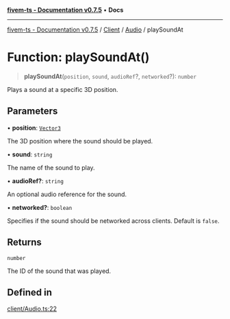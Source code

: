 [**fivem-ts - Documentation v0.7.5**](../../../../../README.md) • **Docs**

***

[fivem-ts - Documentation v0.7.5](../../../../../README.md) / [Client](../../../README.md) / [Audio](../README.md) / playSoundAt

# Function: playSoundAt()

> **playSoundAt**(`position`, `sound`, `audioRef`?, `networked`?): `number`

Plays a sound at a specific 3D position.

## Parameters

• **position**: [`Vector3`](../../../../Shared/classes/Vector3.md)

The 3D position where the sound should be played.

• **sound**: `string`

The name of the sound to play.

• **audioRef?**: `string`

An optional audio reference for the sound.

• **networked?**: `boolean`

Specifies if the sound should be networked across clients. Default is `false`.

## Returns

`number`

The ID of the sound that was played.

## Defined in

[client/Audio.ts:22](https://github.com/Purpose-Dev/fivem-ts/blob/main/src/client/Audio.ts#L22)
